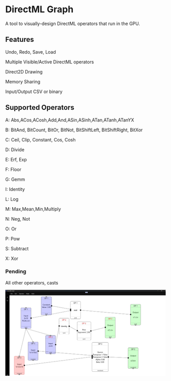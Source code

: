 # DirectML Graph

A tool to visually-design DirectML operators that run in the GPU.


## Features

Undo, Redo, Save, Load

Multiple Visible/Active DirectML operators

Direct2D Drawing

Memory Sharing

Input/Output CSV or binary


## Supported Operators

A: Abs,ACos,ACosh,Add,And,ASin,ASinh,ATan,ATanh,ATanYX

B: BitAnd, BitCount, BitOr, BitNot, BitShiftLeft, BitShiftRight, BitXor

C: Ceil, Clip, Constant, Cos, Cosh

D: Divide

E: Erf, Exp

F: Floor

G: Gemm

I: Identity

L: Log

M: Max,Mean,Min,Multiply

N: Neg, Not

O: Or

P: Pow

S: Subtract

X: Xor
### Pending

All other operators, casts


![screenshot](graph1.jpg)